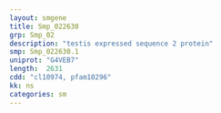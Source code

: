 ```yaml
---
layout: smgene
title: Smp_022630
grp: Smp_02
description: "testis expressed sequence 2 protein"
smp: Smp_022630.1
uniprot: "G4VEB7"
length:  2631
cdd: "cl10974, pfam10296"
kk: ns
categories: sm
---
```


